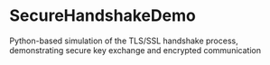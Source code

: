 # SecureHandshakeDemo
Python-based simulation of the TLS/SSL handshake process, demonstrating secure key exchange and encrypted communication
